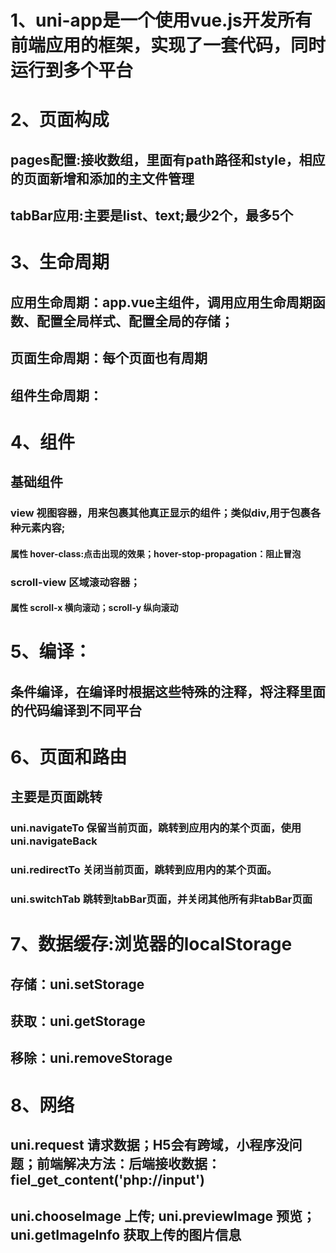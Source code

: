 
# 1、uni-app是一个使用vue.js开发所有前端应用的框架，实现了一套代码，同时运行到多个平台

# 2、页面构成
## pages配置:接收数组，里面有path路径和style，相应的页面新增和添加的主文件管理
## tabBar应用:主要是list、text;最少2个，最多5个

# 3、生命周期
## 应用生命周期：app.vue主组件，调用应用生命周期函数、配置全局样式、配置全局的存储；
## 页面生命周期：每个页面也有周期
## 组件生命周期：

# 4、组件
## 基础组件
### view 视图容器，用来包裹其他真正显示的组件；类似div,用于包裹各种元素内容;
#### 属性 hover-class:点击出现的效果；hover-stop-propagation：阻止冒泡
### scroll-view 区域滚动容器；
#### 属性 scroll-x 横向滚动；scroll-y 纵向滚动

# 5、编译：
## 条件编译，在编译时根据这些特殊的注释，将注释里面的代码编译到不同平台

# 6、页面和路由
## 主要是页面跳转
### uni.navigateTo 保留当前页面，跳转到应用内的某个页面，使用uni.navigateBack
### uni.redirectTo 关闭当前页面，跳转到应用内的某个页面。
### uni.switchTab 跳转到tabBar页面，并关闭其他所有非tabBar页面

# 7、数据缓存:浏览器的localStorage
## 存储：uni.setStorage
## 获取：uni.getStorage
## 移除：uni.removeStorage

# 8、网络
## uni.request 请求数据；H5会有跨域，小程序没问题；前端解决方法：后端接收数据：fiel_get_content('php://input')
## uni.chooseImage 上传; uni.previewImage 预览；uni.getImageInfo 获取上传的图片信息
## 



















